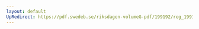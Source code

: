 ```yaml
---
layout: default
UpRedirect: https://pdf.swedeb.se/riksdagen-volumeG-pdf/199192/reg_199192/reg_199192_0584.pdf
---
```

